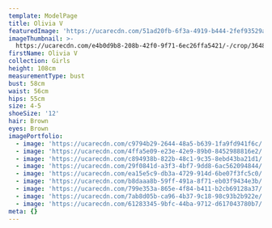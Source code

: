 ```yaml
---
template: ModelPage
title: Olivia V
featuredImage: 'https://ucarecdn.com/51ad20fb-6f3a-4919-b444-2fef93529a23/'
imageThumbnail: >-
  https://ucarecdn.com/e4b0d9b8-208b-42f0-9f71-6ec26ffa5421/-/crop/3648x4469/0,0/-/preview/
firstName: Olivia V
collection: Girls
height: 108cm
measurementType: bust
bust: 58cm
waist: 56cm
hips: 55cm
size: 4-5
shoeSize: '12'
hair: Brown
eyes: Brown
imagePortfolio:
  - image: 'https://ucarecdn.com/c9794b29-2644-48a5-b639-1fa9fd941f6c/'
  - image: 'https://ucarecdn.com/4ffa5e09-e23e-42e9-89b0-8452988816e2/'
  - image: 'https://ucarecdn.com/c894938b-822b-48c1-9c35-8ebd43ba21d1/'
  - image: 'https://ucarecdn.com/29f0841d-a3f3-4bf7-9dd8-6ac562094844/'
  - image: 'https://ucarecdn.com/ea15e5c9-db3a-4729-914d-6be07f3fc5c0/'
  - image: 'https://ucarecdn.com/b8daaa8b-59ff-491a-8f71-eb03f9434e3b/'
  - image: 'https://ucarecdn.com/799e353a-865e-4f84-b411-b2cb69128a37/'
  - image: 'https://ucarecdn.com/7ab8d05b-ca96-4b37-9c18-98c93b2b922e/'
  - image: 'https://ucarecdn.com/61283345-9bfc-44ba-9712-d617043780b7/'
meta: {}
---
```


